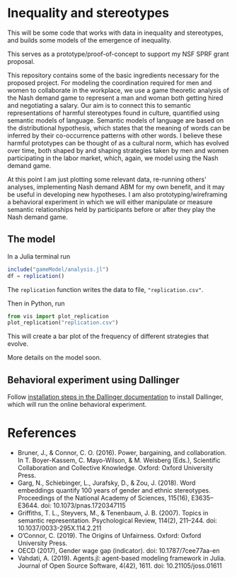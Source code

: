 # Inequality and stereotypes

This will be some code that works with data in inequality and 
stereotypes, and builds some models of the emergence of inequality.

This serves as a prototype/proof-of-concept 
to support my NSF SPRF grant proposal.

This repository contains some of the basic ingredients necessary for
the proposed project. For modeling the coordination required for
men and women to collaborate in the workplace, we use a game theoretic
analysis of the Nash demand game to represent a man and woman both getting
hired and negotiating a salary. Our aim is to connect this to semantic representations
of harmful stereotypes found in culture, quantified using semantic models of
language. Semantic models of language are based on the distributional hypothesis, which
states that the meaning of words can be inferred by their co-occurrence patterns with
other words. I believe these harmful prototypes can be thought of as a cultural norm, which
has evolved over time, both shaped by and shaping strategies taken by men and women 
participating in the labor market, which, again, we model using the Nash demand game.

At this point I am just plotting some relevant data, re-running others' analyses, 
implementing Nash demand ABM for my own benefit, and it may be useful in developing new
hypotheses. I am also prototyping/wireframing a behavioral experiment in which we will
either manipulate or measure semantic relationships held by participants before or after
they play the Nash demand game.


## The model

In a Julia terminal run

```julia
include("gameModel/analysis.jl")
df = replication()
```

The `replication` function writes the data to file, `"replication.csv"`.

Then in Python, run

```python
from vis import plot_replication
plot_replication("replication.csv")
```

This will create a bar plot of the frequency of different strategies that
evolve.

More details on the model soon. 

## Behavioral experiment using Dallinger

Follow [installation steps in the Dallinger documentation](
https://dallinger.readthedocs.io/en/latest/installing_dallinger_for_users.html)
to install Dallinger, which will run the online behavioral experiment.


# References

- Bruner, J., & Connor, C. O. (2016). Power, bargaining, and collaboration. 
  In T. Boyer-Kassem, C. Mayo-Wilson, & M. Weisberg (Eds.), Scientific 
  Collaboration and Collective Knowledge. Oxford: Oxford University Press.
- Garg, N., Schiebinger, L., Jurafsky, D., & Zou, J. (2018). 
  Word embeddings quantify 100 years of gender and ethnic stereotypes. 
  Proceedings of the National Academy of Sciences, 115(16), E3635–E3644. 
  doi: 10.1073/pnas.1720347115
- Griffiths, T. L., Steyvers, M., & Tenenbaum, J. B. (2007). 
  Topics in semantic representation. Psychological Review, 114(2), 211–244. 
  doi: 10.1037/0033-295X.114.2.211
- O’Connor, C. (2019). The Origins of Unfairness. Oxford: Oxford University Press.
- OECD (2017), Gender wage gap (indicator). doi: 10.1787/7cee77aa-en
- Vahdati, A. (2019). Agents.jl: agent-based modeling framework in Julia. 
  Journal of Open Source Software, 4(42), 1611. doi: 10.21105/joss.01611
